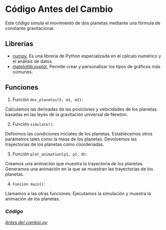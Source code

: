 # Código Antes del Cambio

Este código simula el movimiento de dos planetas mediante una fórmula de constante gravitacional.



## Librerías

*   [numpy](../librerias/Librería_Numpy.md), Es una librería de Python especializada en el cálculo numérico y el análisis de datos.
*   [matplotlib.pyplot](../librerias/Librería_MatPlotLib.md), Permite crear y personalizar los tipos de gráficos más comunes.



##  Funciones

1.  Función `dos_planetas(X, m1, m2)`:

Calculamos las derivadas de las posiciones y velocidades de los planetas basadas en las leyes de la gravitación universal de Newton.

2.  Función `simulate()`:

Definimos las condiciones iniciales de los planetas. Establecemos otros parámetros tales como la masa de los planetas. Devolvemos las trayectorias de los planetas como coordenadas.

3.  Función `plot_animation(p1, p2, N)`:

Creamos una animación que muestra la trayectoria de los planetas. Generamos una animación en la que se muestran las trayectorias de los planetas.

4.  `Función main()`:

Llamamos a las otras funciones. Ejecutamos la simulación y muestra la animación de los planetas.



### *Código*

[*Antes del cambio.py*](../../../components/compute_traj/astro_physics/Antes%20del%20cambio.py)
